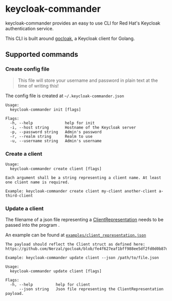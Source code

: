 # keycloak-commander
keycloak-commander provides an easy to use CLI for Red Hat's Keycloak authentication service.

This CLI is built around [gocloak](https://github.com/Nerzal/gocloak), a Keycloak client for Golang.
## Supported commands
### Create config file
> This file will store your username and password in plain text at the time of writing this!

The config file is created at `~/.keycloak-commander.json`
```
Usage:
  keycloak-commander init [flags]

Flags:
  -h, --help              help for init
  -i, --host string       Hostname of the Keycloak server
  -p, --password string   Admin's password
  -r, --realm string      Realm to use
  -u, --username string   Admin's username
```
### Create a client
```
Usage:
  keycloak-commander create client [flags]

Each argument shall be a string representing a client name. At least one client name is required.

Example: keycloak-commander create client my-client another-client a-third-client
```
### Update a client
The filename of a json file representing a [ClientRepresentation](https://www.keycloak.org/docs-api/11.0/javadocs/org/keycloak/representations/idm/ClientRepresentation.html) needs to be passed into the program .

An example can be found at [`examples/client_representation.json`](examples/client_representation.json)
```
The payload should reflect the Client struct as defined here: https://github.com/Nerzal/gocloak/blob/fe4f627eaf1bff988ee5df2fd0d0b87daac6c074/models.go#L435

Example: keycloak-commander update client --json /path/to/file.json

Usage:
  keycloak-commander update client [flags]

Flags:
  -h, --help          help for client
      --json string   Json file representing the ClientRepresentation payload.
```
